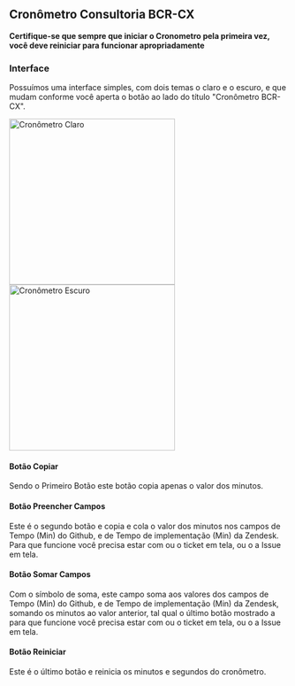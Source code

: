 ## Cronômetro Consultoria BCR-CX

**Certifique-se que sempre que iniciar o Cronometro pela primeira vez, você deve reiniciar para funcionar apropriadamente**

### Interface

Possuímos uma interface simples, com dois temas o claro e o escuro, e que mudam conforme você aperta o botão ao lado do título "Cronômetro BCR-CX".

<section>

<img width="300px" src="https://github.com/BCR-CX/Cronometro/assets/97068125/8005ec98-dbe8-4376-a853-5cd42908021f" alt="Cronômetro Claro">
<img width="300px" src="https://github.com/BCR-CX/Cronometro/assets/97068125/2ddd959d-1a73-4a47-9e4f-cb86423462df" alt="Cronômetro Escuro">

</section>


#### Botão Copiar 

Sendo o Primeiro Botão este botão copia apenas o valor dos minutos.

#### Botão Preencher Campos

Este é o segundo botão e copia e cola o valor dos minutos nos campos de Tempo (Min) do Github, e de Tempo de implementação (Min) da Zendesk. Para que funcione você precisa estar com ou o ticket em tela, ou o a Issue em tela.

#### Botão Somar Campos

Com o símbolo de soma, este campo soma aos valores dos campos de Tempo (Min) do Github, e de Tempo de implementação (Min) da Zendesk, somando os minutos ao valor anterior, tal qual o último botão mostrado a para que funcione você precisa estar com ou o ticket em tela, ou o a Issue em tela.

#### Botão Reiniciar

Este é o último botão e reinicia os minutos e segundos do cronômetro.